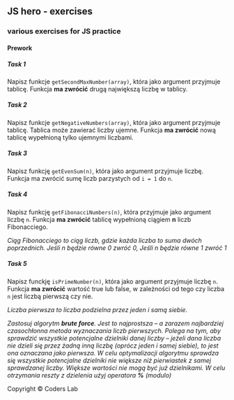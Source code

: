 ## JS hero - exercises
### various exercises for JS practice


#### Prework 


##### Task 1 

Napisz funkcje ```getSecondMaxNumber(array)```, która jako argument przyjmuje tablicę. Funkcja **ma zwrócić** drugą największą liczbę w tablicy.

##### Task 2 

Napisz funkcje ```getNegativeNumbers(array)```, która jako argument przyjmuje tablicę. Tablica może zawierać liczby ujemne. Funkcja **ma zwrócić** nową tablicę wypełnioną tylko ujemnymi liczbami.

##### Task 3 

Napisz funkcję ```getEvenSum(n)```, która jako argument przyjmuje liczbę. Funkcja ma zwrócić sumę liczb parzystych od ```i = 1``` do ```n```.

##### Task 4 

Napisz funkcję ```getFibonacciNumbers(n)```, która przyjmuje jako argument liczbę ```n```.
Funkcja **ma zwrócić** tablicę wypełnioną  ciągiem **n** liczb Fibonacciego.

*Ciąg Fibonacciego to ciąg liczb, gdzie każda liczba to suma dwóch poprzednich.
Jeśli n będzie równe 0 zwróć 0, Jeśli n będzie równe 1 zwróć 1*

##### Task 5

Napisz funckję ```isPrimeNumber(n)```, która jako argument przyjmuje liczbę ```n```.
Funkcja **ma zwrócić** wartość true lub false, w zależności od tego czy liczba ```n``` jest liczbą pierwszą czy nie.

*Liczba pierwsza to liczba podzielna przez jeden i samą siebie.*

*Zastosuj algorytm **brute force**. Jest to najprostsza &ndash; a zarazem najbardziej czasochłonna metoda wyznaczania liczb pierwszych.
Polega na tym, aby sprawdzić wszystkie potencjalne dzielniki danej liczby &ndash; jeżeli dana liczba nie dzieli się przez żadną inną liczbę (oprócz jeden i samej siebie), to jest ona oznaczana jako pierwsza.
W celu optymalizacji algorytmu sprawdza się wszystkie potencjalne dzielniki nie większe niż pierwiastek z samej sprawdzanej liczby.  Większe wartości nie mogą być już dzielnikami.
W celu otrzymania reszty z dzielenia użyj operatora **%** (modulo)* 





Copyright © Coders Lab
